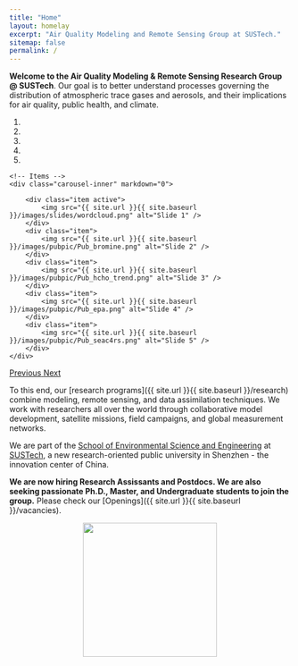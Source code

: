 ```yaml
---
title: "Home"
layout: homelay
excerpt: "Air Quality Modeling and Remote Sensing Group at SUSTech."
sitemap: false
permalink: /
---
```


**Welcome to the Air Quality Modeling & Remote Sensing Research Group @ SUSTech**. 
Our goal is to better understand processes governing the distribution of atmospheric trace gases and aerosols, and their implications for air quality, public health, and climate.

<div markdown="0" id="carousel" class="carousel slide" data-ride="carousel" data-interval="5000" data-pause="hover" >
    <!-- Menu -->
    <ol class="carousel-indicators">
        <li data-target="#carousel" data-slide-to="0" class="active"></li>
        <li data-target="#carousel" data-slide-to="1"></li>
        <li data-target="#carousel" data-slide-to="2"></li>
        <li data-target="#carousel" data-slide-to="3"></li>
        <li data-target="#carousel" data-slide-to="4"></li>
    </ol>

    <!-- Items -->
    <div class="carousel-inner" markdown="0">

        <div class="item active">
            <img src="{{ site.url }}{{ site.baseurl }}/images/slides/wordcloud.png" alt="Slide 1" />
        </div>
        <div class="item">
            <img src="{{ site.url }}{{ site.baseurl }}/images/pubpic/Pub_bromine.png" alt="Slide 2" />
        </div>
        <div class="item">
            <img src="{{ site.url }}{{ site.baseurl }}/images/pubpic/Pub_hcho_trend.png" alt="Slide 3" />
        </div>
        <div class="item">
            <img src="{{ site.url }}{{ site.baseurl }}/images/pubpic/Pub_epa.png" alt="Slide 4" />
        </div>
        <div class="item">
            <img src="{{ site.url }}{{ site.baseurl }}/images/pubpic/Pub_seac4rs.png" alt="Slide 5" />
        </div>
    </div>
  <a class="left carousel-control" href="#carousel" role="button" data-slide="prev">
    <span class="glyphicon glyphicon-chevron-left" aria-hidden="true"></span>
    <span class="sr-only">Previous</span>
  </a>
  <a class="right carousel-control" href="#carousel" role="button" data-slide="next">
    <span class="glyphicon glyphicon-chevron-right" aria-hidden="true"></span>
    <span class="sr-only">Next</span>
  </a>
</div>

To this end, our [research programs]({{ site.url }}{{ site.baseurl }}/research) combine modeling, remote sensing, and data assimilation techniques.
We work with researchers all over the world through collaborative model development, satellite missions, field campaigns, and global measurement networks.

We are part of the [School of Environmental Science and Engineering](https://ese.sustc.edu.cn/en/) at [SUSTech](https://www.sustech.edu.cn/en), a new research-oriented public university in Shenzhen - the innovation center of China.

**We are now hiring Research Assissants and Postdocs. 
We are also seeking passionate Ph.D., Master, and Undergraduate students to join the group.**
Please check our [Openings]({{ site.url }}{{ site.baseurl }}/vacancies).

<p style="text-align:center;"><img src="{{ site.url }}{{ site.baseurl }}/images/sustech_logo.png" style="width: 240px">
